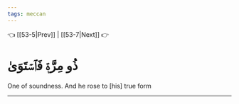 ```yaml
---
tags: meccan
---
```


👈 [[53-5|Prev]] | [[53-7|Next]] 👉

# ذُو مِرَّةٖ فَٱسۡتَوَىٰ

One of soundness. And he rose to [his] true form

---

